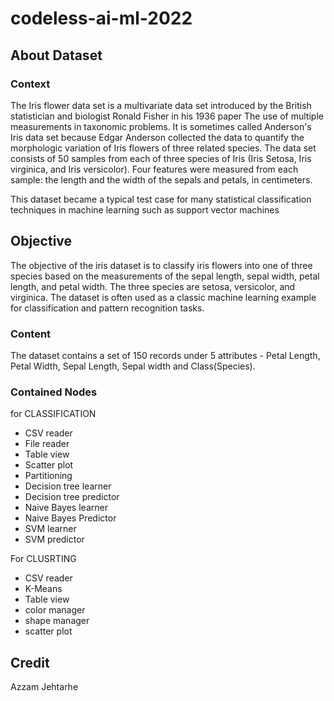 # codeless-ai-ml-2022

## About Dataset

### Context
The Iris flower data set is a multivariate data set introduced by the British statistician and biologist Ronald Fisher in his 1936 paper The use of multiple measurements in taxonomic problems. It is sometimes called Anderson's Iris data set because Edgar Anderson collected the data to quantify the morphologic variation of Iris flowers of three related species. The data set consists of 50 samples from each of three species of Iris (Iris Setosa, Iris virginica, and Iris versicolor). Four features were measured from each sample: the length and the width of the sepals and petals, in centimeters.

This dataset became a typical test case for many statistical classification techniques in machine learning such as support vector machines

## Objective 

The objective of the iris dataset is to classify iris flowers into one of three species based on the measurements of the sepal length, sepal width, petal length, and petal width. The three species are setosa, versicolor, and virginica. The dataset is often used as a classic machine learning example for classification and pattern recognition tasks.

### Content
The dataset contains a set of 150 records under 5 attributes - Petal Length, Petal Width, Sepal Length, Sepal width and Class(Species).

### Contained Nodes

for CLASSIFICATION

- CSV reader 
- File reader 
- Table view
- Scatter plot
- Partitioning
- Decision tree learner
- Decision tree predictor
- Naive Bayes learner
- Naive Bayes Predictor
- SVM learner 
- SVM predictor

For CLUSRTING

- CSV reader 
- K-Means
- Table view
- color manager
- shape manager
- scatter plot

## Credit 
Azzam Jehtarhe


